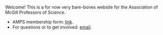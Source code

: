 <!-- ---
title: 
--- -->

Welcome! This is a for now very bare-bones website for the Association of McGill Professors of Science. 

<ul>
  <li>AMPS membership form: <a href="https://form.jotform.com/250706840242047">link</a>.</li>
  <li>For questions or to get involved: <a href="mailto:mcgillscienceunion@gmail.com">email</a>.</li>
</ul>
